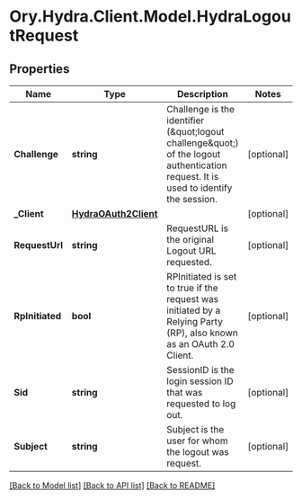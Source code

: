 # Ory.Hydra.Client.Model.HydraLogoutRequest

## Properties

Name | Type | Description | Notes
------------ | ------------- | ------------- | -------------
**Challenge** | **string** | Challenge is the identifier (\&quot;logout challenge\&quot;) of the logout authentication request. It is used to identify the session. | [optional] 
**_Client** | [**HydraOAuth2Client**](HydraOAuth2Client.md) |  | [optional] 
**RequestUrl** | **string** | RequestURL is the original Logout URL requested. | [optional] 
**RpInitiated** | **bool** | RPInitiated is set to true if the request was initiated by a Relying Party (RP), also known as an OAuth 2.0 Client. | [optional] 
**Sid** | **string** | SessionID is the login session ID that was requested to log out. | [optional] 
**Subject** | **string** | Subject is the user for whom the logout was request. | [optional] 

[[Back to Model list]](../README.md#documentation-for-models) [[Back to API list]](../README.md#documentation-for-api-endpoints) [[Back to README]](../README.md)

